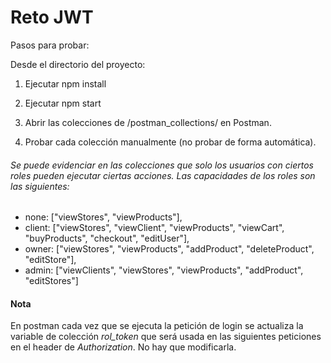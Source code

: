 # Reto JWT

Pasos para probar:

Desde el directorio del proyecto:

1. Ejecutar npm install
2. Ejecutar npm start

3. Abrir las colecciones de /postman_collections/ en Postman.
4. Probar cada colección manualmente (no probar de forma automática).

###### Se puede evidenciar en las colecciones que solo los usuarios con ciertos roles pueden ejecutar ciertas acciones. Las capacidades de los roles son las siguientes:
* none: ["viewStores", "viewProducts"],
* client: ["viewStores", "viewClient", "viewProducts", "viewCart", "buyProducts", "checkout", "editUser"],
* owner: ["viewStores", "viewProducts", "addProduct", "deleteProduct", "editStore"],
* admin: ["viewClients", "viewStores", "viewProducts", "addProduct", "editStores"]

#### Nota
En postman cada vez que se ejecuta la petición de login se actualiza la variable de colección *rol_token* que será usada en las siguientes peticiones en el header de *Authorization*. No hay que modificarla.
